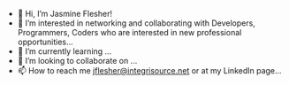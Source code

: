 - 👋 Hi, I’m Jasmine Flesher!
- 👀 I’m interested in networking and collaborating with Developers, Programmers, Coders who are interested in new professional opportunities...
- 🌱 I’m currently learning ...
- 💞️ I’m looking to collaborate on ...
- 📫 How to reach me jflesher@integrisource.net or at my LinkedIn page...

<!---
Jflesher688/Jflesher688 is a ✨ special ✨ repository because its `README.md` (this file) appears on your GitHub profile.
You can click the Preview link to take a look at your changes.
--->
